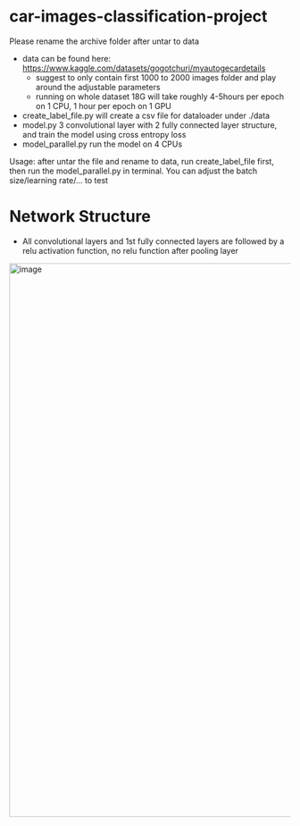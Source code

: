 # car-images-classification-project

Please rename the archive folder after untar to data

- data can be found here: https://www.kaggle.com/datasets/gogotchuri/myautogecardetails
  - suggest to only contain first 1000 to 2000 images folder and play around the adjustable parameters
  - running on whole dataset 18G will take roughly 4-5hours per epoch on 1 CPU, 1 hour per epoch on 1 GPU
- create_label_file.py will create a csv file for dataloader under ./data
- model.py 3 convolutional layer with 2 fully connected layer structure, and train the model using cross entropy loss
- model_parallel.py run the model on 4 CPUs

Usage:
  after untar the file and rename to data, run create_label_file first, then run the model_parallel.py in terminal. You can adjust the batch size/learning rate/... to test


# Network Structure
-  All convolutional layers and 1st fully connected layers are followed by a relu activation function, no relu function after pooling layer
<img width="991" alt="image" src="https://github.com/ryf0810/car-images-classification-project/assets/106381479/8cbbc174-32ae-4db7-b94c-5a7ee13bff60">
